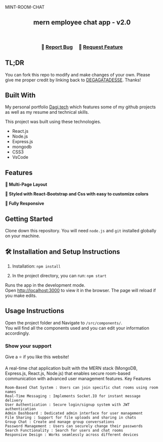 MINT-ROOM-CHAT

<h2 align="center">
  mern employee chat app - v2.0<br/>
</h2>
<div align="center">
</div>

<br/>



<h3 align="center">
    🔹
    <a href="https://github.com/DEGAGATADESSE/Portfolio/issues">Report Bug</a> &nbsp; &nbsp;
    🔹
    <a href="https://github.com/DEGAGATADESSE/Portfolio/issues">Request Feature</a>
</h3>

## TL;DR

You can fork this repo to modify and make changes of your own. Please give me proper credit by linking back to [DEGAGATADESSE](https://github.com/DEGAGATADESSE/portfolio). Thanks!

## Built With

My personal portfolio <a href="https://https://github.com/DEGAGATADESSE/Portfolio/" target="_blank">Dagi.tech</a> which features some of my github projects as well as my resume and technical skills.<br/>

This project was built using these technologies.

- React.js
- Node.js
- Express.js
- mongodb
- CSS3
- VsCode

## Features

**📖 Multi-Page Layout**

**🎨 Styled with React-Bootstrap and Css with easy to customize colors**

**📱 Fully Responsive**

## Getting Started

Clone down this repository. You will need `node.js` and `git` installed globally on your machine.

## 🛠 Installation and Setup Instructions

1. Installation: `npm install`

2. In the project directory, you can run: `npm start`

Runs the app in the development mode.\
Open [http://localhost:3000](http://localhost:3000) to view it in the browser.
The page will reload if you make edits.

## Usage Instructions

Open the project folder and Navigate to `/src/components/`. <br/>
You will find all the components used and you can edit your information accordingly.

### Show your support

Give a ⭐ if you like this website!



A real-time chat application built with the MERN stack (MongoDB, Express.js, React.js, Node.js) that enables secure room-based communication with advanced user management features.
Key Features

    Room-Based Chat System : Users can join specific chat rooms using room names
    Real-Time Messaging : Implements Socket.IO for instant message delivery
    User Authentication : Secure login/signup system with JWT authentication
    Admin Dashboard : Dedicated admin interface for user management
    File Sharing : Support for file uploads and sharing in chats
    Group Chat : Create and manage group conversations
    Password Management : Users can securely change their passwords
    Search Functionality : Search for users and chat rooms
    Responsive Design : Works seamlessly across different devices
